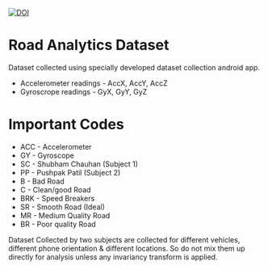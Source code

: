 [![DOI](https://www.zenodo.org/badge/DOI/10.5281/zenodo.4476121.svg)](https://doi.org/10.5281/zenodo.4476121)
# Road Analytics Dataset


Dataset collected using specially developed dataset collection android app.

  - Accelerometer readings - AccX, AccY, AccZ
  - Gyroscrope readings - GyX, GyY, GyZ

# Important Codes

  - ACC - Accelerometer
  - GY - Gyroscope
  - SC - Shubham Chauhan (Subject 1)
  - PP - Pushpak Patil (Subject 2)
  - B - Bad Road
  - C - Clean/good Road
  - BRK - Speed Breakers
  - SR - Smooth Road (Ideal)
  - MR - Medium Quality Road
  - BR - Poor quality Road

Dataset Collected by two subjects are collected for different vehicles, different phone orientation & different locations. So do not mix them up directly for analysis unless any invariancy transform is applied.
